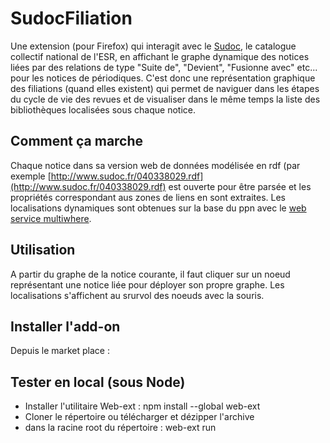 # SudocFiliation

Une extension (pour Firefox) qui interagit avec le [Sudoc](http://www.sudoc.abes.fr), le catalogue collectif national de l'ESR, en affichant le graphe dynamique des notices liées par des relations de type "Suite de", "Devient", "Fusionne avec" etc... pour les notices de périodiques. C'est donc une représentation graphique des filiations (quand elles existent) qui permet de naviguer dans les étapes du cycle de vie des revues et de visualiser dans le même temps la liste des bibliothèques localisées sous chaque notice.


## Comment ça marche

Chaque notice dans sa version web de données modélisée en rdf (par exemple [http://www.sudoc.fr/040338029.rdf](http://www.sudoc.fr/040338029.rdf) est ouverte pour être parsée et les propriétés correspondant aus zones de liens en sont extraites. Les localisations dynamiques sont obtenues sur la base du ppn avec le [web service multiwhere](http://documentation.abes.fr/sudoc/manuels/administration/aidewebservices/index.html#multiwhere:3).

## Utilisation

A partir du graphe de la notice courante, il faut cliquer sur un noeud représentant une notice liée pour déployer son propre graphe.
Les localisations s'affichent au srurvol des noeuds avec la souris.

## Installer l'add-on

Depuis le market place : []()

## Tester en local (sous Node)
* Installer l'utilitaire Web-ext : npm install --global web-ext
* Cloner le répertoire ou télécharger et dézipper l'archive
* dans la racine root du répertoire : web-ext run

